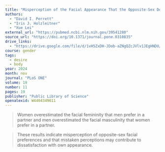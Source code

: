 ```yaml
---
title: "Misperception of the Facial Appearance That the Opposite-Sex Desires"
authors:
  - "David I. Perrett"
  - "Iris J. Holzleitner"
  - "Xue Lei"
external_url: "https://pubmed.ncbi.nlm.nih.gov/39541280"
source_url: "https://doi.org/10.1371/journal.pone.0310835"
drive_links:
  - "https://drive.google.com/file/d/1vH5ZxDH-JDob-aZNgQZcJVlv1JEgHNDU/view?usp=drivesdk"
course: gender
tags:
  - desire
  - body
year: 2024
month: nov
journal: "PLoS ONE"
volume: 19
number: 11
pages: 19
publisher: "Public Library of Science"
openalexid: W4404349611
---
```


> Women overestimated the facial femininity that men prefer in a partner and men overestimated the facial masculinity that women prefer in a partner.

> These results indicate misperception of opposite-sex facial preferences and that mistaken perceptions may contribute to dissatisfaction with own appearance.
